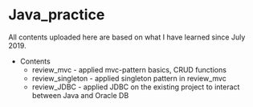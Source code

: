 # Java_practice
All contents uploaded here are based on what I have learned since July 2019.

* Contents
  * review_mvc - applied mvc-pattern basics, CRUD functions
  * review_singleton - applied singleton pattern in review_mvc
  * review_JDBC - applied JDBC on the existing project to interact between Java and Oracle DB

